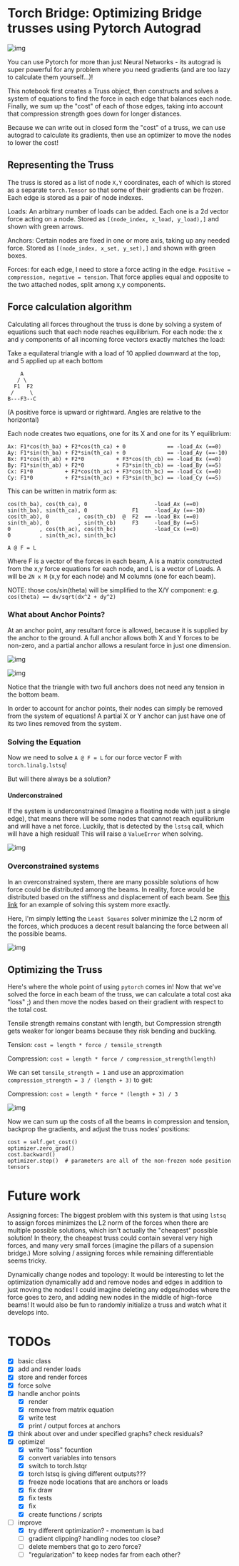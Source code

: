 # Torch Bridge: Optimizing Bridge trusses using Pytorch Autograd
![img](imgs/demo.gif)

You can use Pytorch for more than just Neural Networks - its autograd is super powerful for any problem where you need gradients (and are too lazy to calculate them yourself...)!

This notebook first creates a Truss object, then constructs and solves a system of equations to find the force in each edge that balances each node. Finally, we sum up the "cost" of each of those edges, taking into account that compression strength goes down for longer distances.

Because we can write out in closed form the "cost" of a truss, we can use autograd to calculate its gradients,
then use an optimizer to move the nodes to lower the cost!

## Representing the Truss
The truss is stored as a list of node `X,Y` coordinates, each of which is stored as a separate `torch.Tensor` so that some of their gradients can be frozen. Each edge is stored as a pair of node indexes.

Loads: An arbitrary number of loads can be added. Each one is a 2d vector force acting on a node. Stored as `[(node_index, x_load, y_load),]` and shown with green arrows.

Anchors: Certain nodes are fixed in one or more axis, taking up any needed force. Stored as `[(node_index, x_set, y_set),]` and shown with green boxes.

Forces: for each edge, I need to store a force acting in the edge. `Positive = compression, negative = tension`.
That force applies equal and opposite to the two attached nodes, split among x,y components.

## Force calculation algorithm
Calculating all forces throughout the truss is done by solving a system of equations such that each node
reaches equilibrium. 
For each node: the x and y components of all incoming force vectors exactly matches the load:

Take a equilateral triangle with a load of 10 applied downward at the top, and 5 applied up at each bottom

```
    A
   / \
  F1  F2
 /     \
B---F3--C
```

(A positive force is upward or rightward. Angles are relative to the horizontal)

Each node creates two equations, one for its X and one for its Y equilibrium:

```
Ax: F1*cos(th_ba) + F2*cos(th_ca) + 0             == -load_Ax (==0)
Ay: F1*sin(th_ba) + F2*sin(th_ca) + 0             == -load_Ay (==-10)
Bx: F1*cos(th_ab) + F2*0          + F3*cos(th_cb) == -load_Bx (==0)
By: F1*sin(th_ab) + F2*0          + F3*sin(th_cb) == -load_By (==5)
Cx: F1*0          + F2*cos(th_ac) + F3*cos(th_bc) == -load_Cx (==0)
Cy: F1*0          + F2*sin(th_ac) + F3*sin(th_bc) == -load_Cy (==5)
```

This can be written in matrix form as:

```
cos(th_ba), cos(th_ca), 0                     -load_Ax (==0)
sin(th_ba), sin(th_ca), 0              F1     -load_Ay (==-10)
cos(th_ab), 0         , cos(th_cb)  @  F2  == -load_Bx (==0)
sin(th_ab), 0         , sin(th_cb)     F3     -load_By (==5)
0         , cos(th_ac), cos(th_bc)            -load_Cx (==0)
0         , sin(th_ac), sin(th_bc)

A @ F = L
```

Where F is a vector of the forces in each beam, 
A is a matrix constructed from the x,y force equations for each node,
and L is a vector of Loads. A will be `2N x M` (x,y for each node) and M columns (one for each beam).

NOTE: those cos/sin(theta) will be simplified to the X/Y component: e.g.
`cos(theta) == dx/sqrt(dx^2 + dy^2)`

### What about Anchor Points?
At an anchor point, any resultant force is allowed, because it is supplied by the anchor to the ground. 
A full anchor allows both X and Y forces to be non-zero, and a
partial anchor allows a resulant force in just one dimension.

![img](imgs/single_anchor.png)

![img](imgs/double_anchor.png)

Notice that the triangle with two full anchors does not need any tension in the bottom beam.

In order to account for anchor points, their nodes can simply
be removed from the system of equations! A partial X or Y anchor can
just have one of its two lines removed from the system.

### Solving the Equation

Now we need to solve `A @ F = L` for our force vector F with `torch.linalg.lstsq`! 

But will there always be a solution?

#### Underconstrained 
If the system is underconstrained (Imagine a floating node with just a single edge), that means there will be some
nodes that cannot reach equilibrium and will have a net force.
Luckily, that is detected by the `lstsq` call, which will have a
high residual! This will raise a `ValueError` when solving.

![img](imgs/underconstrained.png)

### Overconstrained systems

In an overconstrained system, there are many possible solutions of how force 
could be distributed among the beams. In reality, force would be distributed based on the stiffness and displacement of each beam. See [this link](https://josecarlosbellido.files.wordpress.com/2016/04/aranda-bellido-optruss.pdf) for an example of solving this system more exactly.

Here, I'm simply letting the `Least Squares` solver minimize the L2 norm of the forces, which produces a decent result balancing the force between all the possible beams.

![img](imgs/overconstrained.png)

## Optimizing the Truss

Here's where the whole point of using `pytorch` comes in! Now that we've solved the force in each beam of the truss, we can calculate a total cost aka "loss" ;) and then move the nodes based on their gradient with respect to the total cost.

Tensile strength remains constant with length, but Compression strength gets weaker for longer beams because they risk bending and buckling. 

Tension: `cost = length * force / tensile_strength`

Compression: `cost = length * force / compression_strength(length)`

We can set `tensile_strength = 1` and use an approximation `compression_strength = 3 / (length + 3)` to get:

Compression: `cost = length * force * (length + 3) / 3` 

![img](imgs/strength.png)

Now we can sum up the costs of all the beams in compression and tension, backprop the gradients, and adjust the truss nodes' positions:

```
cost = self.get_cost()
optimizer.zero_grad()
cost.backward()
optimizer.step()  # parameters are all of the non-frozen node position tensors
```

# Future work

Assigning forces: The biggest problem with this system is that using `lstsq` to assign forces minimizes the L2 norm of the forces when there are multiple possible solutions, which isn't actually the "cheapest" possible solution! In theory, the cheapest truss could contain several very high forces, and many very small forces (imagine the pillars of a supension bridge.) More solving / assigning forces while remaining differentiable seems tricky.

Dynamically change nodes and topology: It would be interesting to let the optimization dynamically add and remove nodes and edges in addition to just moving the nodes! I could imagine deleting any edges/nodes where the force goes to zero, and adding new nodes in the middle of high-force beams! It would also be fun to randomly initialize a truss and watch what it develops into.

# TODOs

- [x] basic class
- [x] add and render loads
- [x] store and render forces
- [x] force solve
- [x] handle anchor points
    - [x] render
    - [x] remove from matrix equation
    - [x] write test
    - [x] print / output forces at anchors
- [x] think about over and under specified graphs? check residuals?
- [x] optimize!
    - [x] write "loss" focuntion
    - [x] convert variables into tensors
    - [x] switch to torch.lstqr
    - [x] torch lstsq is giving different outputs???
    - [x] freeze node locations that are anchors or loads
    - [x] fix draw
    - [x] fix tests
    - [x] fix
    - [x] create functions / scripts
- [ ] improve
    - [x] try different optimization? - momentum is bad
    - [ ] gradient clipping? handling nodes too close?
    - [ ] delete members that go to zero force?
    - [ ] "regularization" to keep nodes far from each other?